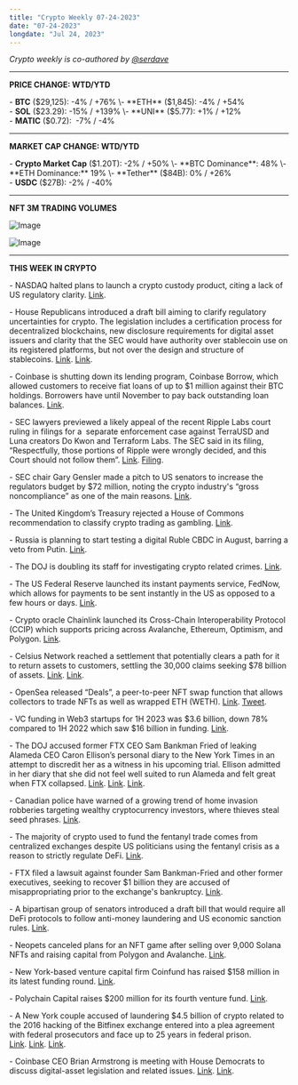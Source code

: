 ```yaml
---
title: "Crypto Weekly 07-24-2023"
date: "07-24-2023"
longdate: "Jul 24, 2023"
---
```


*Crypto weekly is co-authored by [@serdave](https://twitter.com/serdave_eth)*



---

**PRICE CHANGE: WTD/YTD**

\- **BTC** ($29,125): -4% / +76%  
\- **ETH** ($1,845): -4% / +54%  
\- **SOL** ($23.29): -15% / +139%  
\- **UNI** ($5.77): +1% / +12%  
\- **MATIC** ($0.72):  -7% / -4%



---

**MARKET CAP CHANGE: WTD/YTD**

\- **Crypto Market Cap** ($1.20T): -2% / +50%  
\- **BTC Dominance**: 48%  
\- **ETH Dominance:** 19%  
\- **Tether** ($84B): 0% / +26%  
\- **USDC** ($27B): -2% / -40%



---

**NFT 3M TRADING VOLUMES**

![Image](/images/07-24-2023-1.png)

![Image](/images/07-24-2023-2.png)

---

**THIS WEEK IN CRYPTO**

\- NASDAQ halted plans to launch a crypto custody product, citing a lack of US regulatory clarity. [Link](https://blockworks.co/news/nasdaq-pulls-plug-crypto-custody).   
  
\- House Republicans introduced a draft bill aiming to clarify regulatory uncertainties for crypto. The legislation includes a certification process for decentralized blockchains, new disclosure requirements for digital asset issuers and clarity that the SEC would have authority over stablecoin use on its registered platforms, but not over the design and structure of stablecoins. [Link](https://decrypt.co/149445/house-republicans-bill-regulatory-clarity-crypto). [Link](https://agriculture.house.gov/uploadedfiles/market_structure_bill_section_by_section.pdf).  
  
\- Coinbase is shutting down its lending program, Coinbase Borrow, which allowed customers to receive fiat loans of up to $1 million against their BTC holdings. Borrowers have until November to pay back outstanding loan balances. [Link](https://www.coindesk.com/business/2023/07/20/coinbase-to-wind-down-coinbase-borrow-lending-program-over-coming-months/).   
  
\- SEC lawyers previewed a likely appeal of the recent Ripple Labs court ruling in filings for a  separate enforcement case against TerraUSD and Luna creators Do Kwon and Terraform Labs. The SEC said in its filing, “Respectfully, those portions of Ripple were wrongly decided, and this Court should not follow them”. [Link](https://www.theblock.co/post/241027/sec-lawyers-preview-likely-ripple-appeal-in-case-against-do-kwon). [Filing](https://storage.courtlistener.com/recap/gov.uscourts.nysd.594150/gov.uscourts.nysd.594150.49.0_1.pdf).  
  
\- SEC chair Gary Gensler made a pitch to US senators to increase the regulators budget by $72 million, noting the crypto industry's “gross noncompliance” as one of the main reasons. [Link](https://www.coindesk.com/policy/2023/07/19/sec-chair-gensler-cites-wild-west-of-crypto-in-case-to-increase-agencys-budget/).  
  
\- The United Kingdom’s Treasury rejected a House of Commons recommendation to classify crypto trading as gambling. [Link](https://decrypt.co/149343/uk-government-rejects-proposal-to-classify-crypto-as-gambling).  
  
\- Russia is planning to start testing a digital Ruble CBDC in August, barring a veto from Putin. [Link](https://decrypt.co/149238/russia-to-start-testing-digital-ruble-cbdc-in-august-barring-putins-veto).  
  
\- The DOJ is doubling its staff for investigating crypto related crimes. [Link](https://cointelegraph.com/news/crypto-us-department-of-justice-to-double-its-crypto-team).   
  
\- The US Federal Reserve launched its instant payments service, FedNow, which allows for payments to be sent instantly in the US as opposed to a few hours or days. [Link](https://www.coindesk.com/business/2023/07/21/federal-reserves-fednow-launch-triggers-fresh-speculation-over-digital-dollar/).   
  
\- Crypto oracle Chainlink launched its Cross-Chain Interoperability Protocol (CCIP) which supports pricing across Avalanche, Ethereum, Optimism, and Polygon. [Link](https://decrypt.co/148929/chainlink-ccip-cross-chain-protocol-public-blockchains-capital-markets).   
  
\- Celsius Network reached a settlement that potentially clears a path for it to return assets to customers, settling the 30,000 claims seeking $78 billion of assets. [Link](https://www.wsj.com/articles/celsius-network-reaches-key-settlements-to-resolve-litigation-2be99035). [Link](https://decrypt.co/148856/aaves-dollar-pegged-gho-stablecoin-hits-2-5m-market-cap-just-2-days).    
  
\- OpenSea released “Deals”, a peer-to-peer NFT swap function that allows collectors to trade NFTs as well as wrapped ETH (WETH). [Link](https://www.coindesk.com/web3/2023/07/20/opensea-makes-deals-launches-peer-to-peer-nft-swaps/). [Tweet](https://twitter.com/opensea/status/1682077991029932032).   
  
\- VC funding in Web3 startups for 1H 2023 was $3.6 billion, down 78% compared to 1H 2022 which saw $16 billion in funding. [Link](https://www.coindesk.com/web3/2023/07/18/vc-funding-in-web3-plummets-76-crunchbase-data/).   
  
\- The DOJ accused former FTX CEO Sam Bankman Fried of leaking Alameda CEO Caron Ellison’s personal diary to the New York Times in an attempt to discredit her as a witness in his upcoming trial. Ellison admitted in her diary that she did not feel well suited to run Alameda and felt great when FTX collapsed. [Link](https://www.bloomberg.com/news/articles/2023-07-24/bankman-fried-agrees-to-gag-order-with-bail-status-in-jeopardy). [Link](https://www.nytimes.com/2023/07/20/technology/ftx-caroline-ellison-bankman-fried.html). [Link](https://decrypt.co/149499/doj-accuses-sbf-of-leaking-caroline-ellisons-diary-to-discredit-a-witness-in-ftx-trial).   
  
\- Canadian police have warned of a growing trend of home invasion robberies targeting wealthy cryptocurrency investors, where thieves steal seed phrases. [Link](https://decrypt.co/149475/canada-crypto-stolen-homes-police).   
  
\- The majority of crypto used to fund the fentanyl trade comes from centralized exchanges despite US politicians using the fentanyl crisis as a reason to strictly regulate DeFi. [Link](https://decrypt.co/149462/crypto-funds-linked-fentanyl-trade-come-mostly-centralized-exchanges-elliptic).   
  
\- FTX filed a lawsuit against founder Sam Bankman-Fried and other former executives, seeking to recover $1 billion they are accused of misappropriating prior to the exchange's bankruptcy. [Link](https://www.reuters.com/legal/ftx-sues-bankman-fried-others-recoup-fraudulent-transfers-2023-07-20/).   
  
\- A bipartisan group of senators introduced a draft bill that would require all DeFi protocols to follow anti-money laundering and US economic sanction rules. [Link](https://decrypt.co/149234/bipartisan-bill-would-give-us-treasury-authority-over-defi).   
  
\- Neopets canceled plans for an NFT game after selling over 9,000 Solana NFTs and raising capital from Polygon and Avalanche. [Link](https://decrypt.co/149074/neopets-cancels-nft-game-after-raising-money-from-polygon-avalanche).   
  
\- New York-based venture capital firm Coinfund has raised $158 million in its latest funding round. [Link](https://decrypt.co/149062/coinfund-152-million-seed-early-stage-crypto-startups).   
  
\- Polychain Capital raises $200 million for its fourth venture fund. [Link](https://fortune.com/crypto/2023/07/18/crypto-vc-polychain-200-million-staff-shakeup/).   
  
\- A New York couple accused of laundering $4.5 billion of crypto related to the 2016 hacking of the Bitfinex exchange entered into a plea agreement with federal prosecutors and face up to 25 years in federal prison. [Link](https://www.bloomberg.com/news/articles/2023-07-21/crypto-heist-couple-set-for-us-plea-deal-over-bitcoin-laundering). [Link](https://www.reuters.com/world/us/us-couple-accused-laundering-crypto-bitfinex-hack-reach-plea-deal-2023-07-21/). [Link](https://www.theblock.co/post/240957/new-york-couple-accused-of-laundering-hacked-bitfinex-crypto-reaches-plea-deal).   
  
\- Coinbase CEO Brian Armstrong is meeting with House Democrats to discuss digital-asset legislation and related issues. [Link](https://www.theblock.co/post/240236/coinbase-brian-armstrong-meeting-house-democrats). [Link](https://www.aljazeera.com/economy/2023/7/18/coinbase-ceo-to-meet-democrats-on-digital-asset-regulation).